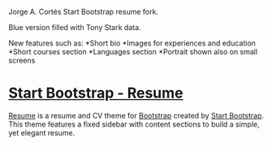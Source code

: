 Jorge A. Cortés Start Bootstrap resume fork.

Blue version filled with Tony Stark data.

New features such as:
*Short bio
*Images for experiences and education
*Short courses section
*Languages section
*Portrait shown also on small screens

# [Start Bootstrap - Resume](https://startbootstrap.com/template-overviews/resume/)

[Resume](https://startbootstrap.com/template-overviews/resume/) is a resume and CV theme for [Bootstrap](http://getbootstrap.com/) created by [Start Bootstrap](http://startbootstrap.com/). This theme features a fixed sidebar with content sections to build a simple, yet elegant resume.

